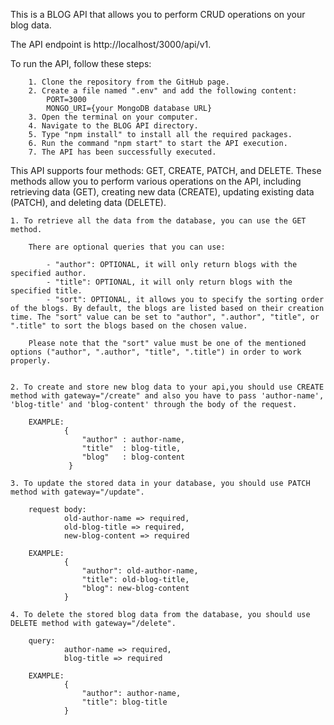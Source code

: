 
This is a BLOG API that allows you to perform CRUD operations on your blog data. 


The API endpoint is http://localhost/3000/api/v1.

To run the API, follow these steps:

		1. Clone the repository from the GitHub page.
		2. Create a file named ".env" and add the following content:
			PORT=3000
			MONGO_URI={your MongoDB database URL}
		3. Open the terminal on your computer.
		4. Navigate to the BLOG API directory.
		5. Type "npm install" to install all the required packages.
 		6. Run the command "npm start" to start the API execution.
		7. The API has been successfully executed.


This API supports four methods: GET, CREATE, PATCH, and DELETE. These methods allow you to perform various operations on the API, including retrieving data (GET), creating new data (CREATE), updating existing data (PATCH), and deleting data (DELETE).

	1. To retrieve all the data from the database, you can use the GET method.

		There are optional queries that you can use:

			- "author": OPTIONAL, it will only return blogs with the specified author.
			- "title": OPTIONAL, it will only return blogs with the specified title.
			- "sort": OPTIONAL, it allows you to specify the sorting order of the blogs. By default, the blogs are listed based on their creation time. The "sort" value can be set to "author", ".author", "title", or ".title" to sort the blogs based on the chosen value.

		Please note that the "sort" value must be one of the mentioned options ("author", ".author", "title", ".title") in order to work properly.

	
	2. To create and store new blog data to your api,you should use CREATE method with gateway="/create" and also you have to pass 'author-name', 'blog-title' and 'blog-content' through the body of the request.

		EXAMPLE: 
			    {
			        "author" : author-name,
			        "title"  : blog-title,
			        "blog"   : blog-content
			     }

	3. To update the stored data in your database, you should use PATCH method with gateway="/update".
	    
		request body:
				old-author-name => required,
				old-blog-title => required,
				new-blog-content => required

		EXAMPLE: 
				{
					"author": old-author-name,
					"title": old-blog-title,
					"blog": new-blog-content
				}
	
	4. To delete the stored blog data from the database, you should use DELETE method with gateway="/delete".

		query: 
				author-name => required,
				blog-title => required

		EXAMPLE: 
				{
					"author": author-name,
					"title": blog-title
				}
